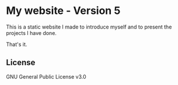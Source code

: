 # My website - Version 5

This is a static website I made to introduce myself and to present the projects I have done.

That's it.

## License

GNU General Public License v3.0
